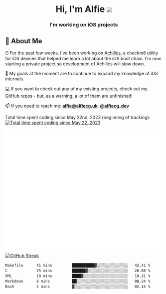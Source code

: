 <h1 align="center">Hi, I'm Alfie <img src="https://raw.githubusercontent.com/MartinHeinz/MartinHeinz/master/wave.gif" width="30px"></h1>
<h3 align="center">I'm working on iOS projects</h3>


## 📖 About Me

⏰ For the past few weeks, I've been working on [Achilles](https://github.com/alfiecg24/Achilles), a checkm8 utility for iOS devices that helped me learn a lot about the iOS boot chain. I'm now starting a private project so development of Achilles will slow down.

🎯 My goals at the moment are to  continue to expand my knowledge of iOS internals.

💻 If you want to check out any of my existing projects, check out my GitHub repos - but, as a warning, a lot of them are unfinished!

📫 If you need to reach me: **alfie@alfiecg.uk**, **[@alfiecg_dev](https://twitter.com/alfiecg_dev)**

Total time spent coding since May 22nd, 2023 (beginning of tracking): [![Total time spent coding since May 22, 2023](https://wakatime.com/badge/user/61592169-b9cf-4af8-b6fa-8ac7d4369b01.svg)](https://wakatime.com/@61592169-b9cf-4af8-b6fa-8ac7d4369b01)


<img align="center" src="/github-metrics.svg" alt="Metrics" width="500">

[![GitHub Streak](https://streak-stats.demolab.com/?user=alfiecg24)](https://git.io/streak-stats)

<!--START_SECTION:waka-->

```txt
Makefile      41 mins         ██████████▓░░░░░░░░░░░░░░   42.41 %
C             25 mins         ██████▓░░░░░░░░░░░░░░░░░░   26.08 %
XML           18 mins         ████▓░░░░░░░░░░░░░░░░░░░░   18.31 %
Markdown      8 mins          ██░░░░░░░░░░░░░░░░░░░░░░░   08.24 %
Bash          2 mins          ▓░░░░░░░░░░░░░░░░░░░░░░░░   02.14 %
```

<!--END_SECTION:waka-->
